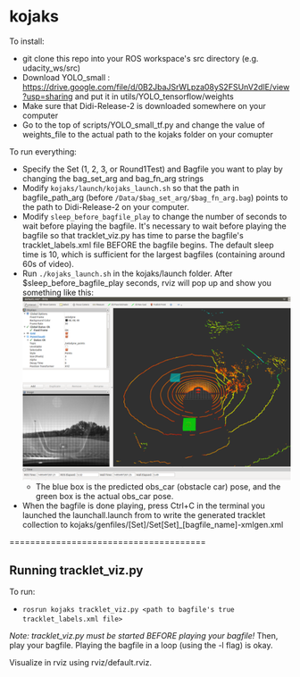 # kojaks

To install:
- git clone this repo into your ROS workspace's src directory (e.g. udacity_ws/src)
- Download YOLO_small : https://drive.google.com/file/d/0B2JbaJSrWLpza08yS2FSUnV2dlE/view?usp=sharing and put it in utils/YOLO_tensorflow/weights
- Make sure that Didi-Release-2 is downloaded somewhere on your computer
- Go to the top of scripts/YOLO_small_tf.py and change the value of weights_file to the actual path to the kojaks folder on your comupter 

To run everything:
- Specify the Set (1, 2, 3, or Round1Test) and Bagfile you want to play by changing the bag_set_arg and bag_fn_arg strings
- Modify `kojaks/launch/kojaks_launch.sh` so that the path in bagfile_path_arg (before `/Data/$bag_set_arg/$bag_fn_arg.bag`) points to the path to Didi-Release-2 on your computer.
- Modify `sleep_before_bagfile_play` to change the number of seconds to wait before playing the bagfile. It's necessary to wait before playing the bagfile so that tracklet_viz.py has time to parse the bagfile's tracklet_labels.xml file BEFORE the bagfile begins. The default sleep time is 10, which is sufficient for the largest bagfiles (containing around 60s of video).
- Run `./kojaks_launch.sh` in the kojaks/launch folder. After $sleep_before_bagfile_play seconds, rviz will pop up and show you something like this:
![bboxes](https://github.com/rachelruijiayang/kojaks/blob/master/readme_files/rviz_bboxes.png?raw=true)
  - The blue box is the predicted obs_car (obstacle car) pose, and the green box is the actual obs_car pose.
- When the bagfile is done playing, press Ctrl+C in the terminal you launched the launchall.launch from to write the generated tracklet collection to kojaks/genfiles/[Set]/Set[Set]_[bagfile_name]-xmlgen.xml

======================================

## Running tracklet_viz.py

To run:
- `rosrun kojaks tracklet_viz.py <path to bagfile's true tracklet_labels.xml file>`

*Note: tracklet_viz.py must be started BEFORE playing your bagfile!* Then, play your bagfile. Playing the bagfile in a loop (using the -l flag) is okay.

Visualize in rviz using rviz/default.rviz.
